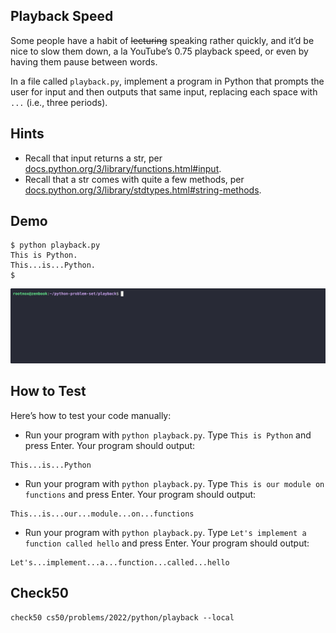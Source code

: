 ## Playback Speed
Some people have a habit of ~~lecturing~~ speaking rather quickly, and it’d be nice to slow them down, a la YouTube’s 0.75 playback speed, or even by having them pause between words.

In a file called `playback.py`, implement a program in Python that prompts the user for input and then outputs that same input, replacing each space with `...` (i.e., three periods).

## Hints
- Recall that input returns a str, per [docs.python.org/3/library/functions.html#input](https://docs.python.org/3/library/functions.html#input).
- Recall that a str comes with quite a few methods, per [docs.python.org/3/library/stdtypes.html#string-methods](https://docs.python.org/3/library/stdtypes.html#string-methods).


## Demo
```
$ python playback.py
This is Python.
This...is...Python.
$
```

<img src="../gifs/playback.gif" alt="demo">


## How to Test
Here’s how to test your code manually:

- Run your program with `python playback.py`. Type `This is Python` and press Enter. Your program should output:
```
This...is...Python
```
- Run your program with `python playback.py`. Type `This is our module on functions` and press Enter. Your program should output:
```
This...is...our...module...on...functions
```
- Run your program with `python playback.py`. Type `Let's implement a function called hello` and press Enter. Your program should output:
```
Let's...implement...a...function...called...hello
```

## Check50
```
check50 cs50/problems/2022/python/playback --local
```